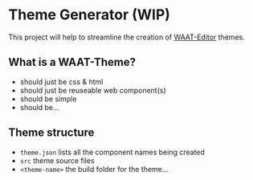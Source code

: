 # Theme Generator (WIP)

This project will help to streamline the creation of [WAAT-Editor](https://github.com/womenandtech/editor) themes.

## What is a WAAT-Theme?

- should just be css & html
- should just be reuseable web component(s)
- should be simple
- should be...

## Theme structure

- ```theme.json``` lists all the component names being created
- ```src``` theme source files
- ```<theme-name>``` the build folder for the theme...